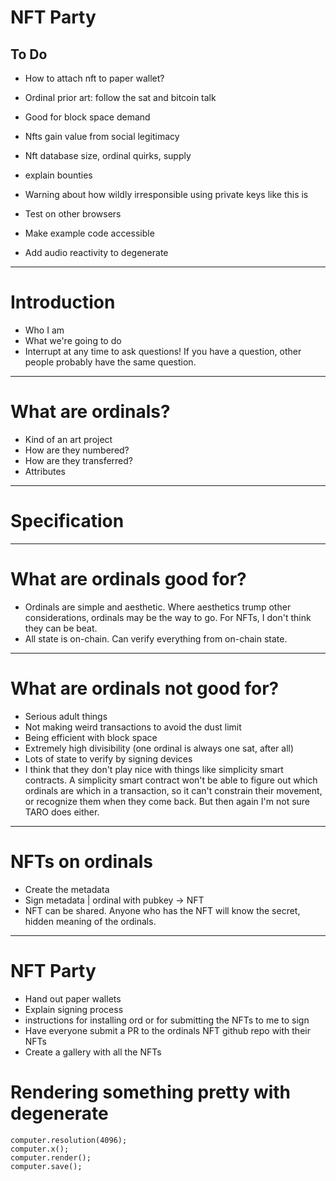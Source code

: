 # NFT Party

## To Do
- How to attach nft to paper wallet?
- Ordinal prior art: follow the sat and bitcoin talk
- Good for block space demand
- Nfts gain value from social legitimacy
- Nft database size, ordinal quirks, supply
- explain bounties
- Warning about how wildly irresponsible using private keys like this is

- Test on other browsers
- Make example code accessible
- Add audio reactivity to degenerate

---

# Introduction

- Who I am
- What we're going to do
- Interrupt at any time to ask questions! If you have a question, other
  people probably have the same question.

---

# What are ordinals?
- Kind of an art project
- How are they numbered?
- How are they transferred?
- Attributes

---

# Specification

---

# What are ordinals good for?

- Ordinals are simple and aesthetic. Where aesthetics trump other
  considerations, ordinals may be the way to go. For NFTs, I don't think they
  can be beat.
- All state is on-chain. Can verify everything from on-chain state.

---

# What are ordinals not good for?

- Serious adult things
- Not making weird transactions to avoid the dust limit
- Being efficient with block space
- Extremely high divisibility (one ordinal is always one sat, after all)
- Lots of state to verify by signing devices
- I think that they don't play nice with things like simplicity smart
  contracts. A simplicity smart contract won't be able to figure out which
  ordinals are which in a transaction, so it can't constrain their movement, or
  recognize them when they come back. But then again I'm not sure TARO does
  either.

---

# NFTs on ordinals

- Create the metadata
- Sign metadata | ordinal with pubkey -> NFT
- NFT can be shared. Anyone who has the NFT will know the secret, hidden
  meaning of the ordinals.

---

# NFT Party

- Hand out paper wallets
- Explain signing process
- instructions for installing ord or for submitting the NFTs to me to sign
- Have everyone submit a PR to the ordinals NFT github repo with their NFTs
- Create a gallery with all the NFTs

# Rendering something pretty with degenerate

```
computer.resolution(4096);
computer.x();
computer.render();
computer.save();
```
